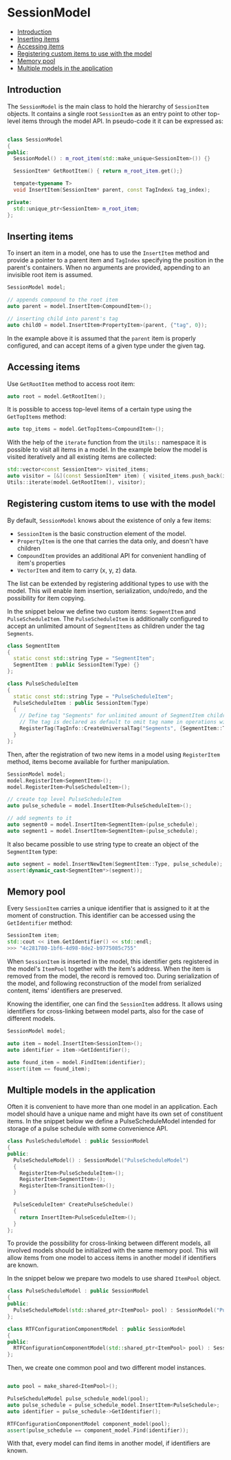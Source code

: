 # SessionModel <!-- omit in toc -->

- [Introduction](#introduction)
- [Inserting items](#inserting-items)
- [Accessing items](#accessing-items)
- [Registering custom items to use with the model](#registering-custom-items-to-use-with-the-model)
- [Memory pool](#memory-pool)
- [Multiple models in the application](#multiple-models-in-the-application)

## Introduction

The `SessionModel` is the main class to hold the hierarchy of `SessionItem`
objects. It contains a single root `SessionItem` as an entry point to other
top-level items through the model API. In pseudo-code it it can be expressed as:

```C++

class SessionModel 
{
public:
  SessionModel() : m_root_item(std::make_unique<SessionItem>()) {}

  SessionItem* GetRootItem() { return m_root_item.get();}

  tempate<typename T>
  void InsertItem(SessionItem* parent, const TagIndex& tag_index);

private:
  std::unique_ptr<SessionItem> m_root_item;
};
```

## Inserting items

To insert an item in a model, one has to use the `InsertItem` method and provide
a pointer to a parent item and `TagIndex` specifying the position in the
parent's containers. When no arguments are provided, appending to an invisible
root item is assumed.

```C++
SessionModel model;

// appends compound to the root item
auto parent = model.InsertItem<CompoundItem>();

// inserting child into parent's tag 
auto child0 = model.InsertItem<PropertyItem>(parent, {"tag", 0});
```

In the example above it is assumed that the `parent` item is properly
configured, and can accept items of a given type under the given tag.

## Accessing items

Use `GetRootItem` method to access root item:

```C++
auto root = model.GetRootItem();
```

It is possible to access top-level items of a certain type using the `GetTopItems` method:

```C++
auto top_items = model.GetTopItems<CompoundItem>();
```

With the help of the `iterate` function from the `Utils::` namespace it is possible
to visit all items in a model. In the example below the model is visited
iteratively and all existing items are collected:

```C++
std::vector<const SessionItem*> visited_items;
auto visitor = [&](const SessionItem* item) { visited_items.push_back(item); };
Utils::iterate(model.GetRootItem(), visitor);
```

## Registering custom items to use with the model

By default, `SessionModel` knows about the existence of only a few items:

- `SessionItem` is the basic construction element of the model.
- `PropertyItem` is the one that carries the data only, and doesn't have children
- `CompoundItem` provides an additional API for convenient handling of item's properties
- `VectorItem` and item to carry (x, y, z) data.

The list can be extended by registering additional types to use with the model.
This will enable item insertion, serialization, undo/redo, and the possibility
for item copying.

In the snippet below we define two custom items: `SegmentItem` and
`PulseScheduleItem`. The `PulseScheduleItem` is additionally configured to
accept an unlimited amount of `SegmentItems` as children under the tag
`Segments`.

```C++
class SegmentItem
{
  static const std::string Type = "SegmentItem";
  SegmentItem : public SessionItem(Type) {}
};

class PulseScheduleItem
{
  static const std::string Type = "PulseScheduleItem";
  PulseScheduleItem : public SessionItem(Type)
  {
    // Define tag "Segments" for unlimited amount of SegmentItem children .
    // The tag is declared as default to omit tag name in operations with children.
    RegisterTag(TagInfo::CreateUniversalTag("Segments", {SegmentItem::Type}), /*as_default*/true);
  }
};
```

Then, after the registration of two new items in a model using `RegisterItem`
method, items become available for further manipulation.

```C++
SessionModel model;
model.RegisterItem<SegmentItem>();
model.RegisterItem<PulseScheduleItem>();

// create top level PulseScheduleItem
auto pulse_schedule = model.InsertItem<PulseScheduleItem>();

// add segments to it
auto segment0 = model.InsertItem<SegmentItem>(pulse_schedule);
auto segment1 = model.InsertItem<SegmentItem>(pulse_schedule);
```

It also became possible to use string type to create an object of the
`SegmentItem` type:

```C++
auto segment = model.InsertNewItem(SegmentItem::Type, pulse_schedule);
assert(dynamic_cast<SegmentItem*>(segment));
```

## Memory pool

Every `SessionItem` carries a unique identifier that is assigned to it at the moment of construction. This identifier can be accessed using the `GetIdentifier` method:

```C++
SessionItem item;
std::cout << item.GetIdentifier() << std::endl;
>>> "4c281780-1bf6-4d98-8de2-b9775085c755"
```

When `SessionItem` is inserted in the model, this identifier gets registered in
the model's `ItemPool` together with the item's address. When the item is
removed from the model, the record is removed too. During serialization of the
model, and following reconstruction of the model from serialized content, items'
identifiers are preserved.

Knowing the identifier, one can find the `SessionItem` address. It allows using
identifiers for cross-linking between model parts, also for the case of
different models.

```C++
SessionModel model;

auto item = model.InsertItem<SessionItem>();
auto identifier = item->GetIdentifier();

auto found_item = model.FindItem(identifier);
assert(item == found_item);
```

## Multiple models in the application

Often it is convenient to have more than one model in an application. Each model
should have a unique name and might have its own set of constituent items. In
the snippet below we define a PulseScheduleModel intended for storage of a pulse
schedule with some convenience API.

```C++
class PusleScheduleModel : public SessionModel
{
public:
  PulseScheduleModel() : SessionModel("PulseScheduleModel") 
  {
    RegisterItem<PulseScheduleItem>();
    RegisterItem<SegmentItem>();
    RegisterItem<TransitionItem>();
  }

  PulseSceduleItem* CreatePulseSchedule()
  {
    return InsertItem<PulseSceduleItem>();
  }
};
```

To provide the possibility for cross-linking between different models, all
involved models should be initialized with the same memory pool. This will allow
items from one model to access items in another model if identifiers are known.

In the snippet below we prepare two models to use shared `ItemPool` object.

```C++
class PulseScheduleModel : public SessionModel
{
public:
  PulseScheduleModel(std::shared_ptr<ItemPool> pool) : SessionModel("PulseScheduleModel", pool) {}
};

class RTFConfigurationComponentModel : public SessionModel
{
public:
  RTFConfigurationComponentModel(std::shared_ptr<ItemPool> pool) : SessionModel("RTFConfigurationComponentModel", pool) {}
};
```

Then, we create one common pool and two different model instances.

```C++

auto pool = make_shared<ItemPool>();

PulseScheduleModel pulse_schedule_model(pool);
auto pulse_schedule = pulse_schedule_model.InsertItem<PulseSchedule>;
auto identifier = pulse_schedule->GetIdentifier();

RTFConfigurationComponentModel component_model(pool);
assert(pulse_schedule == component_model.Find(identifier));
```

With that, every model can find items in another model, if identifiers are known.
